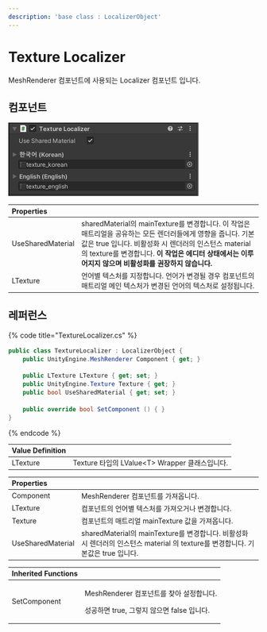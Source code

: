 ```yaml
---
description: 'base class : LocalizerObject'
---
```


# Texture Localizer

MeshRenderer 컴포넌트에 사용되는 Localizer 컴포넌트 입니다.

## 컴포넌트

![](../../.gitbook/assets/texture_localizer_inspector.png)

| Properties |  |
| :--- | :--- |
| UseSharedMaterial | sharedMaterial의 mainTexture를 변경합니다. 이 작업은 매트리얼을 공유하는 모든 렌더러들에게 영향을 줍니다. 기본값은 true 입니다. 비활성화 시 렌더러의 인스턴스 material 의 texture를 변경합니다. **이 작업은 에디터 상태에서는 이루어지지 않으며 비활성화를 권장하지 않습니다.** |
| LTexture | 언어별 텍스처를 지정합니다. 언어가 변경될 경우 컴포넌트의 매트리얼 메인 텍스처가 변경된 언어의 텍스처로 설정됩니다. |

## 레퍼런스

{% code title="TextureLocalizer.cs" %}
```csharp
public class TextureLocalizer : LocalizerObject {    
    public UnityEngine.MeshRenderer Component { get; }
    
    public LTexture LTexture { get; set; }
    public UnityEngine.Texture Texture { get; }
    public bool UseSharedMaterial { get; set; }
 
    public override bool SetComponent () { }
}
```
{% endcode %}

| Value Definition |  |
| :--- | :--- |
| LTexture | Texture 타입의 LValue&lt;T&gt; Wrapper 클래스입니다. |

| Properties |  |
| :--- | :--- |
| Component | MeshRenderer 컴포넌트를 가져옵니다. |
| LTexture | 컴포넌트의 언어별 텍스처를 가져오거나 변경합니다. |
| Texture | 컴포넌트의 매트리얼 mainTexture 값을 가져옵니다. |
| UseSharedMaterial | sharedMaterial의 mainTexture를 변경합니다. 비활성화 시 렌더러의 인스턴스 material 의 texture를 변경합니다. 기본값은 true 입니다. |

<table>
  <thead>
    <tr>
      <th style="text-align:left">Inherited Functions</th>
      <th style="text-align:left"></th>
    </tr>
  </thead>
  <tbody>
    <tr>
      <td style="text-align:left">SetComponent</td>
      <td style="text-align:left">
        <p>MeshRenderer &#xCEF4;&#xD3EC;&#xB10C;&#xD2B8;&#xB97C; &#xCC3E;&#xC544;
          &#xC124;&#xC815;&#xD569;&#xB2C8;&#xB2E4;.</p>
        <p>&#xC131;&#xACF5;&#xD558;&#xBA74; true, &#xADF8;&#xB807;&#xC9C0; &#xC54A;&#xC73C;&#xBA74;
          false &#xC785;&#xB2C8;&#xB2E4;.</p>
      </td>
    </tr>
  </tbody>
</table>

